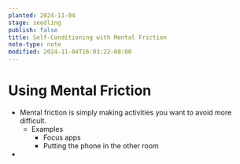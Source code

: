 ```yaml
---
planted: 2024-11-04
stage: seedling
publish: false
title: Self-Conditioning with Mental Friction
note-type: note
modified: 2024-11-04T16:03:22-08:00
---
```

# Using Mental Friction

- Mental friction is simply making activities you want to avoid more difficult.
	- Examples
		- Focus apps
		- Putting the phone in the other room
- 

